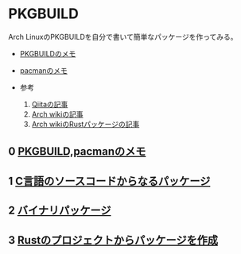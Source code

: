 # PKGBUILD

Arch LinuxのPKGBUILDを自分で書いて簡単なパッケージを作ってみる。

- [PKGBUILDのメモ](./MEMO/pkg_build.md)
- [pacmanのメモ](./MEMO/pacman.md)


- 参考
    1. [Qiitaの記事](https://qiita.com/dseg/items/32807a9305801f2d430c)
    2. [Arch wikiの記事](https://wiki.archlinux.jp/index.php/%E3%83%91%E3%83%83%E3%82%B1%E3%83%BC%E3%82%B8%E3%81%AE%E4%BD%9C%E6%88%90)
    3. [Arch wikiのRustパッケージの記事](https://wiki.archlinux.jp/index.php/Rust_%E3%83%91%E3%83%83%E3%82%B1%E3%83%BC%E3%82%B8%E3%82%AC%E3%82%A4%E3%83%89%E3%83%A9%E3%82%A4%E3%83%B3)

## 0 [PKGBUILD,pacmanのメモ](./MEMO)
## 1 [C言語のソースコードからなるパッケージ](./c_lang/README.md)
## 2 [バイナリパッケージ](./binary/README.md) 
## 3 [Rustのプロジェクトからパッケージを作成](./Rust)
